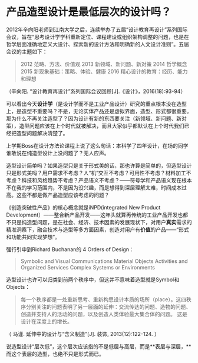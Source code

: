 # 产品造型设计是最低层次的设计吗？

2012年辛向阳老师到江南大学之后，连续举办了五届“设计教育再设计”系列国际会议，旨在“思考设计学学科重新定位、课程建设或组织架构调整的问题，也是在哲学层面准确地定义大设计、探索新的设计方法和明确新的人文设计准则”。五届会议的主题如下：  

> 2012 范畴、方法、价值观
> 2013 新领域、新问题、新对策
> 2014 哲学概念
> 2015 新现象基础：策略、体验、健康
> 2016 精心设计的教育：经历、能力和理想 

（辛向阳. “设计教育再设计”系列国际会议回顾[J].《设计》，2016(18):93-94）

可以看出今天**设计学**（是设计学而不是工业产品设计）研究的重点根本没在造型上，是造型不重要吗？不是，无论实体产品还是虚拟界面，造型、形式都很重要。那为什么不再关注造型了？因为设计有新的东西要关注（新领域、新问题、新对策），造型问题应该在上个时代就被解决，而且大家似乎都默认在上个时代我们已经把造型问题解决清楚了。

上学期Boss在设计方法论课程上说了这么句话：本科学了四年设计，在场的同学谁敢说在纯造型设计上没问题了？无人应声。

造型设计简单吗？如果造型只是关于形式美的话，那也许算是简单的，但造型设计只是形式美吗？用户需求不考虑？人“机”交互不考虑？可用性不考虑？材料加工不考虑？科技和风格趋势不考虑？产品语义不考虑？——符号学和产品语义现在根本不在我的学习范围内，不是因为没兴趣，而是想得到深层理解太难，时间成本过高。这些不都是做产品造型应该考虑的问题？

《创造突破性产品》的核心概念就是iNPD(integrated New Product Development）——整合新产品开发——这年头就算再传统的工业产品开发也都不只是纯造型问题，是在社会、经济、技术因素的发展现状下，对用户**真实**需求的精准洞察下，融合技术与造型等多方面因素，创造对用户有**价值**的产品——“形式和功能共同实现梦想”。

强行引申到Richard Buchanan的 4 Orders of Design：  

> Symbolic and Visual Communications
> Material Objects
> Activities and Organized Services
> Complex Systems or Environments

造型设计也许可以归类到前两个秩序中，但这并不意味着造型就是Symbol和Objects：

> 每一个秩序都是一处重新思考、重新构思设计本质的场所（place）。这四秩序分别关注的问题表明了另一层面的延伸：交流传达的问题、造物的问题、创造并支持人的活动的问题，以及创造人类体验最大集合体的问题。 这是设计在深度上的增长。

（ 马谨. 延伸中的设计与“含义制造”[J]. 装饰, 2013(12):122-124. ）

说造型设计“层次低”，这个层次应该指的不是低层与高层，而是**表层与深层，**而这个表层的造型，也绝不只是形式而已。
